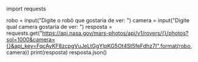 import requests


robo = input("Digite o robô que gostaria de ver: ")
camera = input("Digite qual camera gostaria de ver: ")
resposta = requests.get("https://api.nasa.gov/mars-photos/api/v1/rovers/{}/photos?sol=1000&camera={}&api_key=FqcAyKF8zcpgVuJeLtGgYlpKG5Ot4St5feFdhz7I".format(robo, camera))
print(resposta)
resposta.json()
